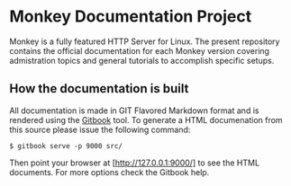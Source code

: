 # Monkey Documentation Project

Monkey is a fully featured HTTP Server for Linux. The present repository contains the official documentation for each Monkey version covering admistration topics and general tutorials to accomplish specific setups.

## How the documentation is built

All documentation is made in GIT Flavored Markdown format and is rendered using the [Gitbook](https://github.com/GitbookIO/gitbook) tool. To generate a HTML documenation from this source please issue the following command:

```shell
$ gitbook serve -p 9000 src/
```

Then point your browser at [http://127.0.0.1:9000/] to see the HTML documents. For more options check the Gitbook help.
